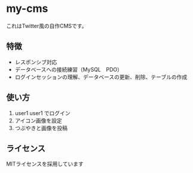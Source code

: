 # my-cms

これはTwitter風の自作CMSです。

## 特徴
- レスポンシブ対応
- データベースへの接続練習（MySQL　PDO）
- ログインセッションの理解、データベースの更新、削除、テーブルの作成

## 使い方
1. user1 user1 でログイン
2. アイコン画像を設定
3. つぶやきと画像を投稿

## ライセンス
MITライセンスを採用しています
